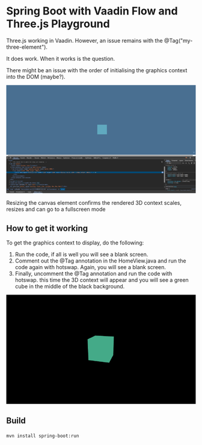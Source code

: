 # Spring Boot with Vaadin Flow and Three.js Playground

Three.js working in Vaadin. However, an issue remains with the @Tag("my-three-element").

It does work. When it works is the question.

There might be an issue with the order of initialising the graphics context into the DOM (maybe?).

![img.png](img.png)

Resizing the canvas element confirms the rendered 3D context scales, resizes and can go to a fullscreen mode

## How to get it working

To get the graphics context to display, do the following:

1. Run the code, if all is well you will see a blank screen.
2. Comment out the @Tag annotation in the HomeView.java and run the code again with hotswap. Again, you will see a blank screen.
3. Finally, uncomment the @Tag annotation and run the code with hotswap. this time the 3D context will appear and you will see a green cube in the middle of the black background.

![img_1.png](img_1.png)

## Build

`mvn install spring-boot:run`
